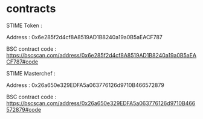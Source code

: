# contracts

STIME Token : 

Address : 0x6e285f2d4cf8A8519AD1B8240a19a0B5aEACF787

BSC contract code : https://bscscan.com/address/0x6e285f2d4cf8A8519AD1B8240a19a0B5aEACF787#code

STIME Masterchef : 

Address : 0x26a650e329EDFA5a063776126d9710B466572879

BSC contract code : https://bscscan.com/address/0x26a650e329EDFA5a063776126d9710B466572879#code

